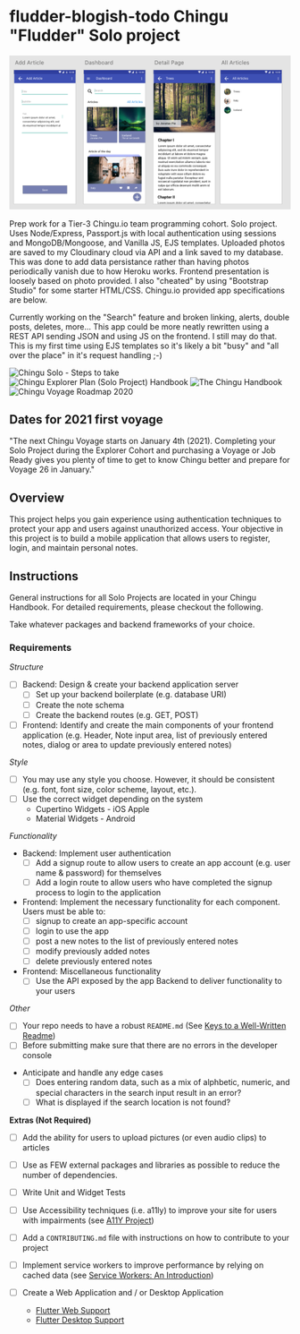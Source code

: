 # fludder-blogish-todo Chingu "Fludder" Solo project

![Design](./static/design.png)

Prep work for a Tier-3 Chingu.io team programming cohort. Solo project. Uses Node/Express, Passport.js with local authentication using sessions and MongoDB/Mongoose, and Vanilla JS, EJS templates. Uploaded photos are saved to my Cloudinary cloud via API and a link saved to my database. This was done to add data persistance rather than having photos periodically vanish due to how Heroku works. Frontend presentation is loosely based on photo provided. I also "cheated" by using "Bootstrap Studio" for some starter HTML/CSS. Chingu.io provided app specifications are below.

Currently working on the "Search" feature and broken linking, alerts, double posts, deletes, more... This app could be more neatly rewritten using a REST API sending JSON and using JS on the frontend. I still may do that. This is my first time using EJS templates so it's likely a bit "busy" and "all over the place" in it's request handling ;-)

![Chingu Solo - Steps to take](https://solofree.docs.chingu.io/solo/steps/)
![Chingu Explorer Plan (Solo Project) Handbook](https://solofree.docs.chingu.io/)
![The Chingu Handbook](https://docs.chingu.io/)
![Chingu Voyage Roadmap 2020](https://docs.chingu.io/voyage)

## Dates for 2021 first voyage

"The next Chingu Voyage starts on January 4th (2021). Completing your Solo Project during the Explorer Cohort and purchasing a Voyage or Job Ready gives you plenty of time to get to know Chingu better and prepare for Voyage 26 in January."

## Overview

This project helps you gain experience using authentication techniques to
protect your app and users against unauthorized access. Your objective in this
project is to build a mobile application that allows users to register, login,
and maintain personal notes.

## Instructions

General instructions for all Solo Projects are located in your Chingu Handbook.
For detailed requirements, please checkout the following.

Take whatever packages and backend frameworks of your choice.

### Requirements

_Structure_

- [ ] Backend: Design & create your backend application server
  - [ ] Set up your backend boilerplate (e.g. database URI)
  - [ ] Create the note schema
  - [ ] Create the backend routes (e.g. GET, POST)
- [ ] Frontend: Identify and create the main components of your frontend application
      (e.g. Header, Note input area, list of previously entered notes, dialog or area
      to update previously entered notes)

_Style_

- [ ] You may use any style you choose. However, it should be consistent (e.g.
      font, font size, color scheme, layout, etc.).
- [ ] Use the correct widget depending on the system
  - Cupertino Widgets - iOS Apple
  - Material Widgets - Android

_Functionality_

- Backend: Implement user authentication
  - [ ] Add a signup route to allow users to create an app account (e.g. user
        name & password) for themselves
  - [ ] Add a login route to allow users who have completed the signup process
        to login to the application
- Frontend: Implement the necessary functionality for each component. Users
  must be able to:
  - [ ] signup to create an app-specific account
  - [ ] login to use the app
  - [ ] post a new notes to the list of previously entered notes
  - [ ] modify previously added notes
  - [ ] delete previously entered notes
- Frontend: Miscellaneous functionality
  - [ ] Use the API exposed by the app Backend to deliver functionality to
        your users

_Other_

- [ ] Your repo needs to have a robust `README.md` (See [Keys to a Well-Written Readme](https://medium.com/chingu/keys-to-a-well-written-readme-55c53d34fe6d))
- [ ] Before submitting make sure that there are no errors in the developer console
- Anticipate and handle any edge cases
  - [ ] Does entering random data, such as a mix of alphbetic, numeric, and
        special characters in the search input result in an error?
  - [ ] What is displayed if the search location is not found?

**Extras (Not Required)**

- [ ] Add the ability for users to upload pictures (or even audio clips) to articles
- [ ] Use as FEW external packages and libraries as possible to reduce the
      number of dependencies.
- [ ] Write Unit and Widget Tests
- [ ] Use Accessibility techniques (i.e. a11ly) to improve your site for users
      with impairments (see [A11Y Project](https://a11yproject.com/))
- [ ] Add a `CONTRIBUTING.md` file with instructions on how to contribute to
      your project
- [ ] Implement service workers to improve performance by relying on cached
      data (see [Service Workers: An Introduction](https://developers.google.com/web/fundamentals/primers/service-workers))
- [ ] Create a Web Application and / or Desktop Application

  - [Flutter Web Support](https://flutter.dev/web)
  - [Flutter Desktop Support](https://flutter.dev/desktop)
